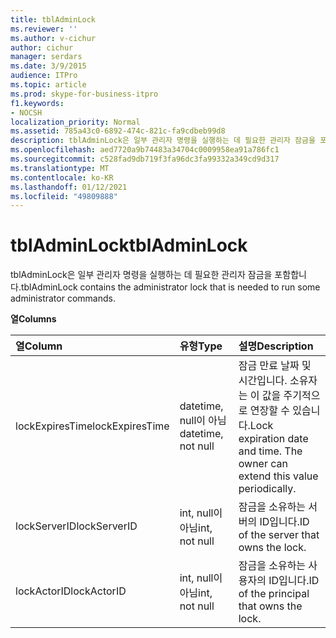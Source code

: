```yaml
---
title: tblAdminLock
ms.reviewer: ''
ms.author: v-cichur
author: cichur
manager: serdars
ms.date: 3/9/2015
audience: ITPro
ms.topic: article
ms.prod: skype-for-business-itpro
f1.keywords:
- NOCSH
localization_priority: Normal
ms.assetid: 785a43c0-6892-474c-821c-fa9cdbeb99d8
description: tblAdminLock은 일부 관리자 명령을 실행하는 데 필요한 관리자 잠금을 포함합니다.
ms.openlocfilehash: aed7720a9b74483a34704c0009958ea91a786fc1
ms.sourcegitcommit: c528fad9db719f3fa96dc3fa99332a349cd9d317
ms.translationtype: MT
ms.contentlocale: ko-KR
ms.lasthandoff: 01/12/2021
ms.locfileid: "49809888"
---
```

# <a name="tbladminlock"></a><span data-ttu-id="b6a02-103">tblAdminLock</span><span class="sxs-lookup"><span data-stu-id="b6a02-103">tblAdminLock</span></span>
 
<span data-ttu-id="b6a02-104">tblAdminLock은 일부 관리자 명령을 실행하는 데 필요한 관리자 잠금을 포함합니다.</span><span class="sxs-lookup"><span data-stu-id="b6a02-104">tblAdminLock contains the administrator lock that is needed to run some administrator commands.</span></span>
  
<span data-ttu-id="b6a02-105">**열**</span><span class="sxs-lookup"><span data-stu-id="b6a02-105">**Columns**</span></span>

|<span data-ttu-id="b6a02-106">**열**</span><span class="sxs-lookup"><span data-stu-id="b6a02-106">**Column**</span></span>|<span data-ttu-id="b6a02-107">**유형**</span><span class="sxs-lookup"><span data-stu-id="b6a02-107">**Type**</span></span>|<span data-ttu-id="b6a02-108">**설명**</span><span class="sxs-lookup"><span data-stu-id="b6a02-108">**Description**</span></span>|
|:-----|:-----|:-----|
|<span data-ttu-id="b6a02-109">lockExpiresTime</span><span class="sxs-lookup"><span data-stu-id="b6a02-109">lockExpiresTime</span></span>  <br/> |<span data-ttu-id="b6a02-110">datetime, null이 아님</span><span class="sxs-lookup"><span data-stu-id="b6a02-110">datetime, not null</span></span>  <br/> |<span data-ttu-id="b6a02-p101">잠금 만료 날짜 및 시간입니다. 소유자는 이 값을 주기적으로 연장할 수 있습니다.</span><span class="sxs-lookup"><span data-stu-id="b6a02-p101">Lock expiration date and time. The owner can extend this value periodically.</span></span>  <br/> |
|<span data-ttu-id="b6a02-113">lockServerID</span><span class="sxs-lookup"><span data-stu-id="b6a02-113">lockServerID</span></span>  <br/> |<span data-ttu-id="b6a02-114">int, null이 아님</span><span class="sxs-lookup"><span data-stu-id="b6a02-114">int, not null</span></span>  <br/> |<span data-ttu-id="b6a02-115">잠금을 소유하는 서버의 ID입니다.</span><span class="sxs-lookup"><span data-stu-id="b6a02-115">ID of the server that owns the lock.</span></span>  <br/> |
|<span data-ttu-id="b6a02-116">lockActorID</span><span class="sxs-lookup"><span data-stu-id="b6a02-116">lockActorID</span></span>  <br/> |<span data-ttu-id="b6a02-117">int, null이 아님</span><span class="sxs-lookup"><span data-stu-id="b6a02-117">int, not null</span></span>  <br/> |<span data-ttu-id="b6a02-118">잠금을 소유하는 사용자의 ID입니다.</span><span class="sxs-lookup"><span data-stu-id="b6a02-118">ID of the principal that owns the lock.</span></span>  <br/> |
   

